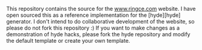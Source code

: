 This repository contains the source for the www.ringce.com website. I have open sourced this as a reference implementation for the [hyde][hyde] generator. I don't intend to do collaborative development of the website, so please do not fork this repository :) If you want to make changes as a demonstration of hyde hacks, please fork the hyde repository and modify the default template or create your own template. 
